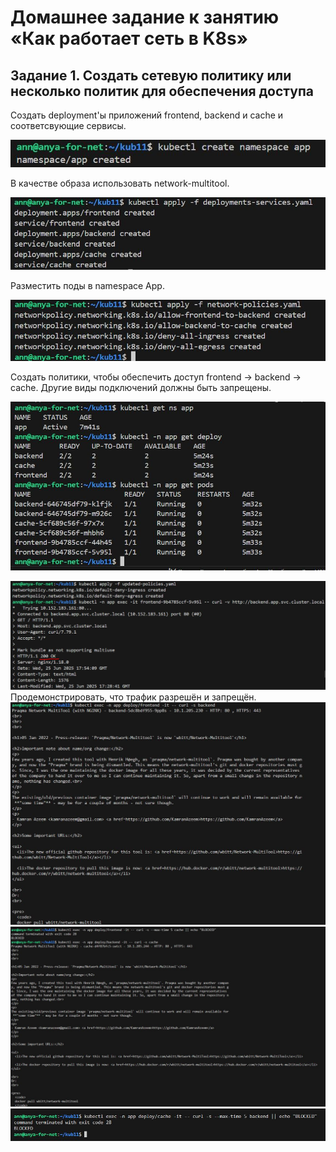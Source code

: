 # Домашнее задание к занятию «Как работает сеть в K8s»

## Задание 1. Создать сетевую политику или несколько политик для обеспечения доступа

Создать deployment'ы приложений frontend, backend и cache и соответсвующие сервисы.

![](img/kuber11-1.JPG)

В качестве образа использовать network-multitool.

![](img/kuber11-2.JPG)

Разместить поды в namespace App.

![](img/kuber11-3.JPG)

Создать политики, чтобы обеспечить доступ frontend -> backend -> cache. Другие виды подключений должны быть запрещены.

![](img/kuber11-4.JPG)

![](img/kuber11-5.JPG)
Продемонстрировать, что трафик разрешён и запрещён.
![](img/kuber11-10.JPG)
![](img/kuber11-11.JPG)
![](img/kuber11-12.JPG)

